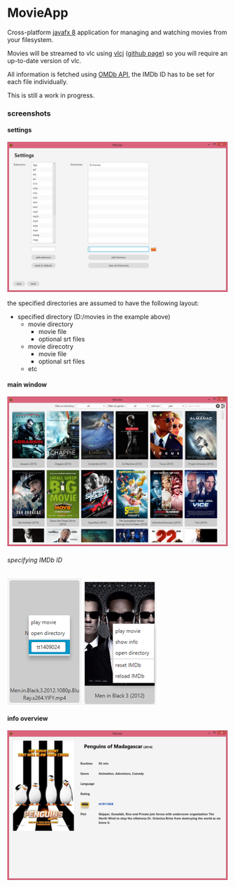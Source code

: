 # MovieApp

Cross-platform [javafx 8](http://docs.oracle.com/javase/8/javafx/get-started-tutorial/jfx-overview.htm#BABEDDGH) application for managing and watching movies from your filesystem.

Movies will be streamed to vlc using [vlcj](http://capricasoftware.co.uk/#/projects/vlcj) ([github page](https://github.com/caprica/vlcj)) so you will require an up-to-date version of vlc.

All information is fetched using [OMDb API](http://www.omdbapi.com/), the IMDb ID has to be set for each file individually.

This is still a work in progress.

### screenshots

#### settings
![settings](screenshots/settings.png)

the specified directories are assumed to have the following layout:

* specified directory (D:/movies in the example above)
  * movie directory
    * movie file
    * optional srt files
  * movie direcotry
    * movie file
    * optional srt files
  * etc

#### main window
![main window](screenshots/main.png)

###### specifying IMDb ID
![thumbnail without IMDb ID](screenshots/thumbnail_before.png) ![thumbnail with IMDb ID](screenshots/thumbnail_after.png)

#### info overview
![info overview](screenshots/info.png)
